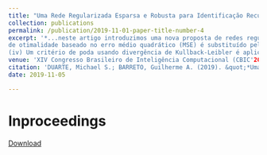 ```yaml
---
title: "Uma Rede Regularizada Esparsa e Robusta para Identificação Recursiva de Sistemas Dinâmicos"
collection: publications
permalink: /publication/2019-11-01-paper-title-number-4
excerpt: '*...neste artigo introduzimos uma nova proposta de redes regularizadas no RKHS com as seguintes características. (i) O modelo preditor é atualizado para cada nova amostra de dados via aprendizado recursivo. (ii) O critério
de otimalidade baseado no erro médio quadrático (MSE) é substituído pela correntropia a fim de conferir robustez a ruído não-gaussiano. (iii) O critério de esparsificação por Novidade é usado para adicionar amostras a um dicionário de vetoressuporte.
(iv) Um critério de poda usando divergência de Kullback-Leibler é aplicado para excluir amostras do dicionário de vetores-suporte tornando-o capaz de rastrear um sistema variante no tempo.*'
venue: 'XIV Congresso Brasileiro de Inteligência Computacional (CBIC'2019), 2019, Belém'
citation: 'DUARTE, Michael S.; BARRETO, Guilherme A. (2019). &quot;*Uma Rede Regularizada Esparsa e Robusta para Identificação Recursiva de Sistemas Dinâmicos*.&quot; <i>XIV Congresso Brasileiro de Inteligência Computacional (CBIC'2019)</i>.'
date: 2019-11-05

---
```

# Inproceedings

[Download]()
